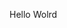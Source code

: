Hello Wolrd
















































































































































































































































































































































































































































































































































































































































































































































































































































































































































































































































